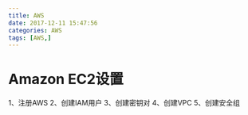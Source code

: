 ```yaml
---
title: AWS
date: 2017-12-11 15:47:56
categories: AWS
tags: [AWS,]
---
```

# Amazon EC2设置
1、注册AWS
2、创建IAM用户
3、创建密钥对
4、创建VPC
5、创建安全组
